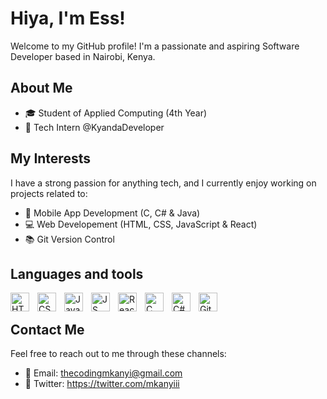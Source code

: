 # Hiya, I'm Ess!

Welcome to my GitHub profile! I'm a passionate and aspiring Software Developer based in Nairobi, Kenya.

## About Me

- 🎓 Student of Applied Computing (4th Year)
- 💼 Tech Intern @KyandaDeveloper

## My Interests

I have a strong passion for anything tech, and I currently enjoy working on projects related to:

- 🚀 Mobile App Development (C, C# & Java)
- 💻 Web Developement (HTML, CSS, JavaScript & React)
- 📚 Git Version Control

## Languages and tools
<img align="left" alt="HTML5" width="30px" style="padding-right:10px;" src="https://cdn.jsdelivr.net/gh/devicons/devicon/icons/html5/html5-original.svg" />
<img align="left" alt="CSS3" width="30px" style="padding-right:10px;" src="https://cdn.jsdelivr.net/gh/devicons/devicon/icons/css3/css3-original.svg" />
<img align="left" alt="Java" width="30px" style="padding-right:10px;" src="https://cdn.jsdelivr.net/gh/devicons/devicon/icons/java/java-original.svg" />
<img align="left" alt="JS" width="30px" style="padding-right:10px;" src="https://cdn.jsdelivr.net/gh/devicons/devicon/icons/javascript/javascript-original.svg" />
<img align="left" alt="React.js" width="30px" style="padding-right:10px;" src="https://cdn.jsdelivr.net/gh/devicons/devicon/icons/react/react-original.svg" />
<img align="left" alt="C" width="30px" style="padding-right:10px;" src="https://cdn.jsdelivr.net/gh/devicons/devicon/icons/c/c-original.svg" />
<img align="left" alt="C#" width="30px" style="padding-right:10px;" src="https://cdn.jsdelivr.net/gh/devicons/devicon/icons/csharp/csharp-original.svg" />
<img align="left" alt="Git" width="30px" style="padding-right:10px;" src="https://cdn.jsdelivr.net/gh/devicons/devicon/icons/git/git-original.svg" />

<br>

## Contact Me

Feel free to reach out to me through these channels:

- 📧 Email: thecodingmkanyi@gmail.com
- 💬 Twitter: https://twitter.com/mkanyiii


<!---
essmkanyi/essmkanyi is a ✨ special ✨ repository because its `README.md` (this file) appears on your GitHub profile.
You can click the Preview link to take a look at your changes.
--->
